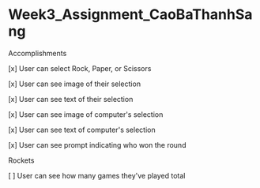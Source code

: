 # Week3_Assignment_CaoBaThanhSang
Accomplishments

[x] User can select Rock, Paper, or Scissors

[x] User can see image of their selection

[x] User can see text of their selection

[x] User can see image of computer's selection

[x] User can see text of computer's selection

[x] User can see prompt indicating who won the round

Rockets

[ ] User can see how many games they've played total
